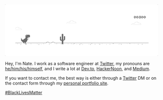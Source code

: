 <div align="center"><img src="assets/dino.gif" alt="The Google Chrome Dinosaur jumping game being played" /></div>

Hey, I'm Nate. I work as a software engineer at [Twitter](https://twitter.com), my pronouns are [he/him/his/himself](https://pronoun.is/he), and I write a lot at [Dev.to](https://dev.to/nwthomas), [HackerNoon](https://hackernoon.com/u/nwthomas), and [Medium](https://medium.com/@nwthomas).

If you want to contact me, the best way is either through a [Twitter](https://twitter.com/nwthomas_) DM or on the contact form through my [personal portfolio site](https://nathanthomas.dev/).

[#BlackLivesMatter](https://blacklivesmatter.com)

